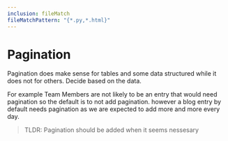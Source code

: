 ```yaml
---
inclusion: fileMatch
fileMatchPattern: "{*.py,*.html}"
---
```


# Pagination

Pagination does make sense for tables and some data structured while it does not for others. Decide based on the data.

For example Team Members are not likely to be an entry that would need pagination so the default is to not add pagination. however a blog entry by default needs pagination as we are expected to add more and more every day.

> TLDR: Pagination should be added when it seems nessesary